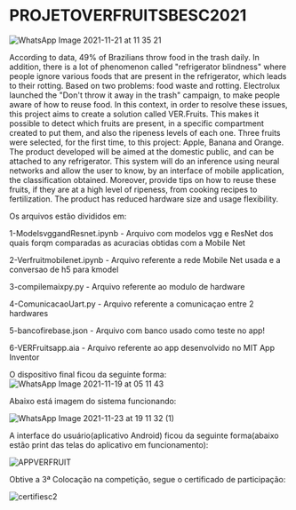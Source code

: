 # PROJETOVERFRUITSBESC2021

![WhatsApp Image 2021-11-21 at 11 35 21](https://user-images.githubusercontent.com/78816148/142766457-7c6b4de9-b5cd-4711-bac8-ff6f6614d010.jpeg)





According to data, 49% of Brazilians throw food in the trash daily. In addition, there is a lot
of phenomenon called &quot;refrigerator blindness&quot; where people ignore various foods that are
present in the refrigerator, which leads to their rotting. Based on two problems: food waste
and rotting. Electrolux launched the &quot;Don&#39;t throw it away in the trash&quot; campaign, to make
people aware of how to reuse food. In this context, in order to resolve these issues, this
project aims to create a solution called VER.Fruits. This makes it possible to detect which
fruits are present, in a specific compartment created to put them, and also the ripeness levels
of each one. Three fruits were selected, for the first time, to this project: Apple, Banana and
Orange. The product developed will be aimed at the domestic public, and can be attached to
any refrigerator. This system will do an inference using neural networks and allow the user to
know, by an interface of mobile application, the classification obtained. Moreover, provide
tips on how to reuse these fruits, if they are at a high level of ripeness, from cooking recipes
to fertilization. The product has reduced hardware size and usage flexibility.

Os arquivos estão divididos em:

1-ModelsvggandResnet.ipynb - Arquivo com modelos vgg e ResNet dos quais forqm comparadas as acuracias obtidas com 
a Mobile Net

2-Verfruitmobilenet.ipynb - Arquivo referente a rede Mobile Net usada e a conversao de h5 para kmodel

3-compilemaixpy.py - Arquivo referente ao modulo de hardware

4-ComunicacaoUart.py - Arquivo referente a comunicaçao entre 2 hardwares

5-bancofirebase.json - Arquivo com banco usado como teste no app!

6-VERFruitsapp.aia - Arquivo referente ao app desenvolvido no MIT App Inventor





O dispositivo final ficou da seguinte forma:
![WhatsApp Image 2021-11-19 at 05 11 43](https://user-images.githubusercontent.com/78816148/142765086-64cdc0b7-15dd-48f1-9214-6ff725a545d5.jpeg)



Abaixo está imagem do sistema funcionando:

![WhatsApp Image 2021-11-23 at 19 11 32 (1)](https://user-images.githubusercontent.com/78816148/143137552-af88421c-ae54-4ff9-993f-848cef6384f5.jpeg)



A interface do usuário(aplicativo Android) ficou  da seguinte forma(abaixo estão print das telas  do aplicativo em funcionamento):

![APPVERFRUIT](https://user-images.githubusercontent.com/78816148/142500555-5356c8e9-64d7-4a47-8015-98f8b196a4e9.png)


Obtive a 3ª Colocação na competição, segue o certificado de participação:

![certifiesc2](https://user-images.githubusercontent.com/78816148/147978600-b8cc4bd8-61d9-4671-b6c9-40def5e78937.jpg)




